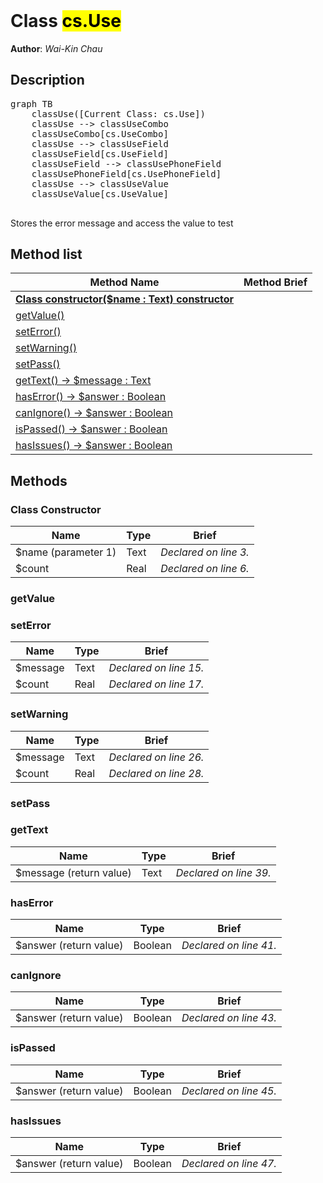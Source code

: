 <!DOCTYPE html>
<!--Stores the error message and access the value to test-->
<html>
<header>
  <script src='https://cdn.jsdelivr.net/npm/mermaid/dist/mermaid.min.js'></script>
  <script src='https://cdn.jsdelivr.net/npm/marked/marked.min.js'></script>
  <link 
    href='https://cdn.jsdelivr.net/npm/bootstrap@5.0.0-beta2/dist/css/bootstrap.min.css'
    rel='stylesheet'
    integrity='sha384-BmbxuPwQa2lc/FVzBcNJ7UAyJxM6wuqIj61tLrc4wSX0szH/Ev+nYRRuWlolflfl'
    crossorigin='anonymous'
  >
  <script 
    src='https://cdn.jsdelivr.net/npm/bootstrap@5.0.0-beta2/dist/js/bootstrap.bundle.min.js'
    integrity='sha384-b5kHyXgcpbZJO/tY9Ul7kGkf1S0CWuKcCD38l8YkeH8z8QjE0GmW1gYU5S9FOnJ0'
    crossorigin='anonymous'
  ></script>
  <title>Class Use</title>
  <meta charset='ASCII' />
  <meta name='generator' value='4D Documentation' />
</header>
<body>
<div id='content' class='container'>

<h1>Class <mark>cs.Use</mark></h1>

**Author**: *Wai-Kin Chau*

<h2>Description</h2>

<pre class='mermaid'>
graph TB
    classUse([Current Class: cs.Use])
    classUse --> classUseCombo
    classUseCombo[cs.UseCombo]
    classUse --> classUseField
    classUseField[cs.UseField]
    classUseField --> classUsePhoneField
    classUsePhoneField[cs.UsePhoneField]
    classUse --> classUseValue
    classUseValue[cs.UseValue]

</pre>

Stores the error message and access the value to test

<h2>Method list</h2>

<table class='table-hover'>
  <thead>
  <tr>
  <th>Method Name</th>
  <th>Method Brief</th>
  </tr></thead>
  <tbody>
  <tr>
    <td class='table-success'>
<a href='#class-constructor'><strong>Class constructor($name : Text)<strong> <span class='badge bg-primary' data-bs-toggle='tooltip' title='Class Constructor' >constructor</span></a>
</td>
    <td class='table-success'>

</td>
  </tr>
  <tr>
    <td class='table-success'>
<a href='#getValue'>getValue()</a>
</td>
    <td class='table-success'>

</td>
  </tr>
  <tr>
    <td class='table-success'>
<a href='#setError'>setError()</a>
</td>
    <td class='table-success'>

</td>
  </tr>
  <tr>
    <td class='table-success'>
<a href='#setWarning'>setWarning()</a>
</td>
    <td class='table-success'>

</td>
  </tr>
  <tr>
    <td class='table-success'>
<a href='#setPass'>setPass()</a>
</td>
    <td class='table-success'>

</td>
  </tr>
  <tr>
    <td class='table-success'>
<a href='#getText'>getText() -> $message : Text</a>
</td>
    <td class='table-success'>

</td>
  </tr>
  <tr>
    <td class='table-success'>
<a href='#hasError'>hasError() -> $answer : Boolean</a>
</td>
    <td class='table-success'>

</td>
  </tr>
  <tr>
    <td class='table-success'>
<a href='#canIgnore'>canIgnore() -> $answer : Boolean</a>
</td>
    <td class='table-success'>

</td>
  </tr>
  <tr>
    <td class='table-success'>
<a href='#isPassed'>isPassed() -> $answer : Boolean</a>
</td>
    <td class='table-success'>

</td>
  </tr>
  <tr>
    <td class='table-success'>
<a href='#hasIssues'>hasIssues() -> $answer : Boolean</a>
</td>
    <td class='table-success'>

</td>
  </tr>
</tbody>
</table>

<h2>Methods</h2>

<h3 id='class-constructor'><strong>Class Constructor</strong></h3>

<table class=''>
  <thead>
  <tr>
  <th>Name</th>
  <th>Type</th>
  <th>Brief</th>
  </tr></thead>
  <tbody>
  <tr>
    <td class='table-primary'>
$name (parameter 1)
</td>
    <td class='table-primary'>
Text
</td>
    <td class='table-primary'>
<em>Declared on line 3.</em>
</td>
  </tr>
  <tr>
    <td class='table-info'>
$count
</td>
    <td class='table-info'>
Real
</td>
    <td class='table-info'>
<em>Declared on line 6.</em>
</td>
  </tr>
</tbody>
</table>



<h3 id='getValue'>getValue</h3>



<h3 id='setError'>setError</h3>

<table class=''>
  <thead>
  <tr>
  <th>Name</th>
  <th>Type</th>
  <th>Brief</th>
  </tr></thead>
  <tbody>
  <tr>
    <td class='table-info'>
$message
</td>
    <td class='table-info'>
Text
</td>
    <td class='table-info'>
<em>Declared on line 15.</em>
</td>
  </tr>
  <tr>
    <td class='table-info'>
$count
</td>
    <td class='table-info'>
Real
</td>
    <td class='table-info'>
<em>Declared on line 17.</em>
</td>
  </tr>
</tbody>
</table>



<h3 id='setWarning'>setWarning</h3>

<table class=''>
  <thead>
  <tr>
  <th>Name</th>
  <th>Type</th>
  <th>Brief</th>
  </tr></thead>
  <tbody>
  <tr>
    <td class='table-info'>
$message
</td>
    <td class='table-info'>
Text
</td>
    <td class='table-info'>
<em>Declared on line 26.</em>
</td>
  </tr>
  <tr>
    <td class='table-info'>
$count
</td>
    <td class='table-info'>
Real
</td>
    <td class='table-info'>
<em>Declared on line 28.</em>
</td>
  </tr>
</tbody>
</table>



<h3 id='setPass'>setPass</h3>



<h3 id='getText'>getText</h3>

<table class=''>
  <thead>
  <tr>
  <th>Name</th>
  <th>Type</th>
  <th>Brief</th>
  </tr></thead>
  <tbody>
  <tr>
    <td class='table-secondary'>
$message (return value)
</td>
    <td class='table-secondary'>
Text
</td>
    <td class='table-secondary'>
<em>Declared on line 39.</em>
</td>
  </tr>
</tbody>
</table>



<h3 id='hasError'>hasError</h3>

<table class=''>
  <thead>
  <tr>
  <th>Name</th>
  <th>Type</th>
  <th>Brief</th>
  </tr></thead>
  <tbody>
  <tr>
    <td class='table-secondary'>
$answer (return value)
</td>
    <td class='table-secondary'>
Boolean
</td>
    <td class='table-secondary'>
<em>Declared on line 41.</em>
</td>
  </tr>
</tbody>
</table>



<h3 id='canIgnore'>canIgnore</h3>

<table class=''>
  <thead>
  <tr>
  <th>Name</th>
  <th>Type</th>
  <th>Brief</th>
  </tr></thead>
  <tbody>
  <tr>
    <td class='table-secondary'>
$answer (return value)
</td>
    <td class='table-secondary'>
Boolean
</td>
    <td class='table-secondary'>
<em>Declared on line 43.</em>
</td>
  </tr>
</tbody>
</table>



<h3 id='isPassed'>isPassed</h3>

<table class=''>
  <thead>
  <tr>
  <th>Name</th>
  <th>Type</th>
  <th>Brief</th>
  </tr></thead>
  <tbody>
  <tr>
    <td class='table-secondary'>
$answer (return value)
</td>
    <td class='table-secondary'>
Boolean
</td>
    <td class='table-secondary'>
<em>Declared on line 45.</em>
</td>
  </tr>
</tbody>
</table>



<h3 id='hasIssues'>hasIssues</h3>

<table class=''>
  <thead>
  <tr>
  <th>Name</th>
  <th>Type</th>
  <th>Brief</th>
  </tr></thead>
  <tbody>
  <tr>
    <td class='table-secondary'>
$answer (return value)
</td>
    <td class='table-secondary'>
Boolean
</td>
    <td class='table-secondary'>
<em>Declared on line 47.</em>
</td>
  </tr>
</tbody>
</table>




</div>
  <script>
    document.getElementById('content').innerHTML =
    marked(document.getElementById('content').innerHTML);
    mermaid.initialize({startOnLoad:true});
    var nodes = document.querySelectorAll('#content table');
    var i;
    for (i=0; i< nodes.length; i++){
      nodes[i].className=nodes[i].className+' table'; 
    }
  </script>
</body>
</html>